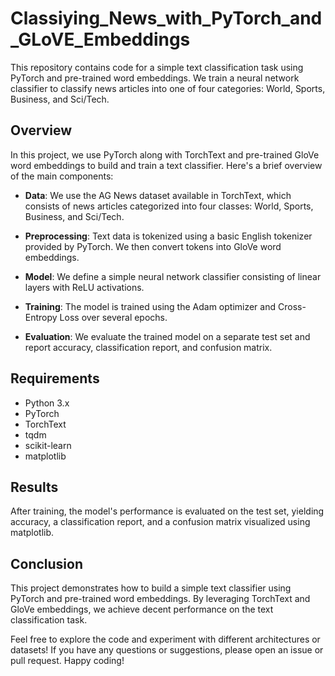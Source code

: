 # Classiying_News_with_PyTorch_and_GLoVE_Embeddings

This repository contains code for a simple text classification task using PyTorch and pre-trained word embeddings. We train a neural network classifier to classify news articles into one of four categories: World, Sports, Business, and Sci/Tech.

## Overview

In this project, we use PyTorch along with TorchText and pre-trained GloVe word embeddings to build and train a text classifier. Here's a brief overview of the main components:

- **Data**: We use the AG News dataset available in TorchText, which consists of news articles categorized into four classes: World, Sports, Business, and Sci/Tech.
  
- **Preprocessing**: Text data is tokenized using a basic English tokenizer provided by PyTorch. We then convert tokens into GloVe word embeddings.
  
- **Model**: We define a simple neural network classifier consisting of linear layers with ReLU activations.
  
- **Training**: The model is trained using the Adam optimizer and Cross-Entropy Loss over several epochs.
  
- **Evaluation**: We evaluate the trained model on a separate test set and report accuracy, classification report, and confusion matrix.

## Requirements

- Python 3.x
- PyTorch
- TorchText
- tqdm
- scikit-learn
- matplotlib

## Results

After training, the model's performance is evaluated on the test set, yielding accuracy, a classification report, and a confusion matrix visualized using matplotlib.

## Conclusion

This project demonstrates how to build a simple text classifier using PyTorch and pre-trained word embeddings. By leveraging TorchText and GloVe embeddings, we achieve decent performance on the text classification task.

Feel free to explore the code and experiment with different architectures or datasets! If you have any questions or suggestions, please open an issue or pull request. Happy coding!
